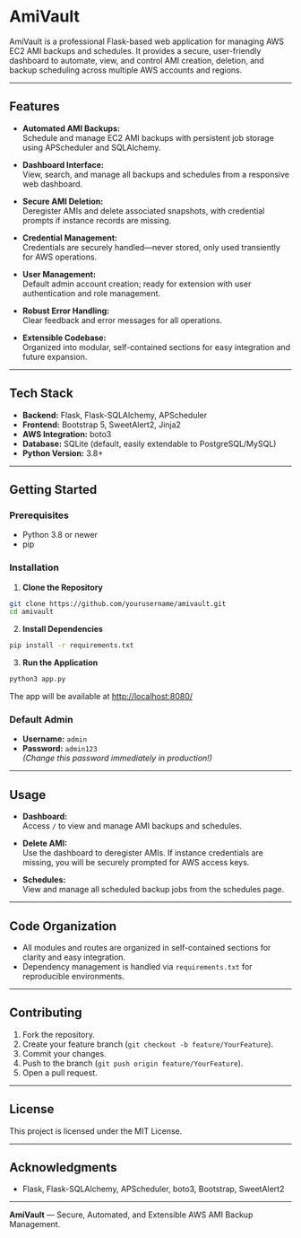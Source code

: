 # AmiVault

AmiVault is a professional Flask-based web application for managing AWS EC2 AMI backups and schedules. It provides a secure, user-friendly dashboard to automate, view, and control AMI creation, deletion, and backup scheduling across multiple AWS accounts and regions.

---

## Features

- **Automated AMI Backups:**  
  Schedule and manage EC2 AMI backups with persistent job storage using APScheduler and SQLAlchemy.

- **Dashboard Interface:**  
  View, search, and manage all backups and schedules from a responsive web dashboard.

- **Secure AMI Deletion:**  
  Deregister AMIs and delete associated snapshots, with credential prompts if instance records are missing.

- **Credential Management:**  
  Credentials are securely handled—never stored, only used transiently for AWS operations.

- **User Management:**  
  Default admin account creation; ready for extension with user authentication and role management.

- **Robust Error Handling:**  
  Clear feedback and error messages for all operations.

- **Extensible Codebase:**  
  Organized into modular, self-contained sections for easy integration and future expansion.

---

## Tech Stack

- **Backend:** Flask, Flask-SQLAlchemy, APScheduler
- **Frontend:** Bootstrap 5, SweetAlert2, Jinja2
- **AWS Integration:** boto3
- **Database:** SQLite (default, easily extendable to PostgreSQL/MySQL)
- **Python Version:** 3.8+

---

## Getting Started

### Prerequisites

- Python 3.8 or newer
- pip

### Installation

1. **Clone the Repository**
```bash
git clone https://github.com/yourusername/amivault.git
cd amivault
```

2. **Install Dependencies**
```bash
pip install -r requirements.txt
```

3. **Run the Application**
```bash
python3 app.py
```

The app will be available at [http://localhost:8080/](http://localhost:8080/)

### Default Admin

- **Username:** `admin`
- **Password:** `admin123`  
*(Change this password immediately in production!)*

---

## Usage

- **Dashboard:**  
Access `/` to view and manage AMI backups and schedules.

- **Delete AMI:**  
Use the dashboard to deregister AMIs. If instance credentials are missing, you will be securely prompted for AWS access keys.

- **Schedules:**  
View and manage all scheduled backup jobs from the schedules page.

---

## Code Organization

- All modules and routes are organized in self-contained sections for clarity and easy integration.
- Dependency management is handled via `requirements.txt` for reproducible environments.

---

## Contributing

1. Fork the repository.
2. Create your feature branch (`git checkout -b feature/YourFeature`).
3. Commit your changes.
4. Push to the branch (`git push origin feature/YourFeature`).
5. Open a pull request.

---

## License

This project is licensed under the MIT License.

---

## Acknowledgments

- Flask, Flask-SQLAlchemy, APScheduler, boto3, Bootstrap, SweetAlert2

---

**AmiVault** — Secure, Automated, and Extensible AWS AMI Backup Management.

